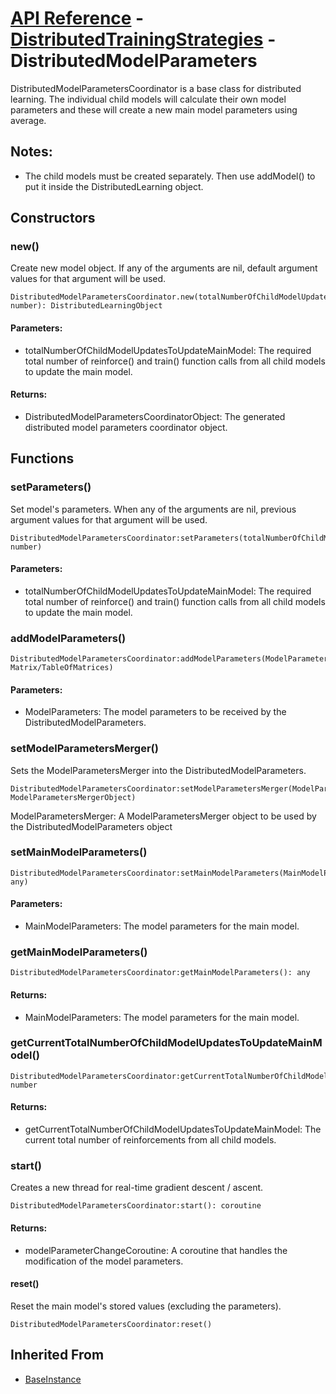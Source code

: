 # [API Reference](../../API.md) - [DistributedTrainingStrategies](../DistributedTrainingStrategies.md) - DistributedModelParameters

DistributedModelParametersCoordinator is a base class for distributed learning. The individual child models will calculate their own model parameters and these will create a new main model parameters using average.

## Notes:

* The child models must be created separately. Then use addModel() to put it inside the DistributedLearning object.

## Constructors

### new()

Create new model object. If any of the arguments are nil, default argument values for that argument will be used.

```
DistributedModelParametersCoordinator.new(totalNumberOfChildModelUpdatesToUpdateMainModel: number): DistributedLearningObject
```

#### Parameters:

* totalNumberOfChildModelUpdatesToUpdateMainModel: The required total number of reinforce() and train() function calls from all child models to update the main model.

#### Returns:

* DistributedModelParametersCoordinatorObject: The generated distributed model parameters coordinator object.

## Functions

### setParameters()

Set model's parameters. When any of the arguments are nil, previous argument values for that argument will be used.

```
DistributedModelParametersCoordinator:setParameters(totalNumberOfChildModelUpdatesToUpdateMainModel: number)
```

#### Parameters:

* totalNumberOfChildModelUpdatesToUpdateMainModel: The required total number of reinforce() and train() function calls from all child models to update the main model.

### addModelParameters()

```
DistributedModelParametersCoordinator:addModelParameters(ModelParameters: Matrix/TableOfMatrices)
```

#### Parameters:

* ModelParameters: The model parameters to be received by the DistributedModelParameters.

### setModelParametersMerger()

Sets the ModelParametersMerger into the DistributedModelParameters.

```
DistributedModelParametersCoordinator:setModelParametersMerger(ModelParametersMerger: ModelParametersMergerObject)
```

ModelParametersMerger: A ModelParametersMerger object to be used by the DistributedModelParameters object

### setMainModelParameters()

```
DistributedModelParametersCoordinator:setMainModelParameters(MainModelParameters: any)
```

#### Parameters:

* MainModelParameters: The model parameters for the main model.

### getMainModelParameters()

```
DistributedModelParametersCoordinator:getMainModelParameters(): any
```

#### Returns:

* MainModelParameters: The model parameters for the main model.

### getCurrentTotalNumberOfChildModelUpdatesToUpdateMainModel()

```
DistributedModelParametersCoordinator:getCurrentTotalNumberOfChildModelUpdatesToUpdateMainModel(): number
```

#### Returns:

* getCurrentTotalNumberOfChildModelUpdatesToUpdateMainModel: The current total number of reinforcements from all child models.

### start()

Creates a new thread for real-time gradient descent / ascent.

```
DistributedModelParametersCoordinator:start(): coroutine
```

#### Returns:

* modelParameterChangeCoroutine: A coroutine that handles the modification of the model parameters.

#### reset()

Reset the main model's stored values (excluding the parameters).

```
DistributedModelParametersCoordinator:reset()
```

## Inherited From

* [BaseInstance](../Cores/BaseInstance.md)
